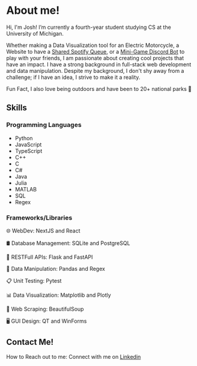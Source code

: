 # About me! 

Hi, I'm Josh! I’m currently a fourth-year student studying CS at the University of Michigan. 

Whether making a Data Visualization tool for an Electric Motorcycle, a Website to have a [Shared Spotify Queue](https://github.com/michiganhackers/spotify-open-source-proj), or a [Mini-Game Discord Bot](https://github.com/TheJoshBrod/TheGameBot) to play with your friends, I am passionate about creating cool projects that have an impact.
I have a strong background in full-stack web development and data manipulation. 
Despite my background, I don't shy away from a challenge; if I have an idea, I strive to make it a reality.

Fun Fact, I also love being outdoors and have been to 20+ national parks 🌳

## Skills

### Programming Languages
- Python
- JavaScript
- TypeScript
- C++
- C
- C#
- Java
- Julia
- MATLAB
- SQL
- Regex

### Frameworks/Libraries
🌐 WebDev: NextJS and React

🛢️ Database Management: SQLite and PostgreSQL

📡 RESTFull APIs: Flask and FastAPI

🔎 Data Manipulation: Pandas and Regex

📋 Unit Testing: Pytest

📊 Data Visualization: Matplotlib and Plotly

👀 Web Scraping: BeautifulSoup

🖥️ GUI Design: QT and WinForms

## Contact Me!
How to Reach out to me: Connect with me on [Linkedin](https://www.linkedin.com/in/joshua-brodsky/)
